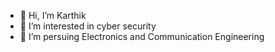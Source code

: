 - 👋 Hi, I’m Karthik
- 👀 I’m interested in cyber security
- 🌱 I’m persuing Electronics and Communication Engineering


<!---
Karthiksiky/Karthiksiky is a ✨ special ✨ repository because its `README.md` (this file) appears on your GitHub profile.
You can click the Preview link to take a look at your changes.
--->
